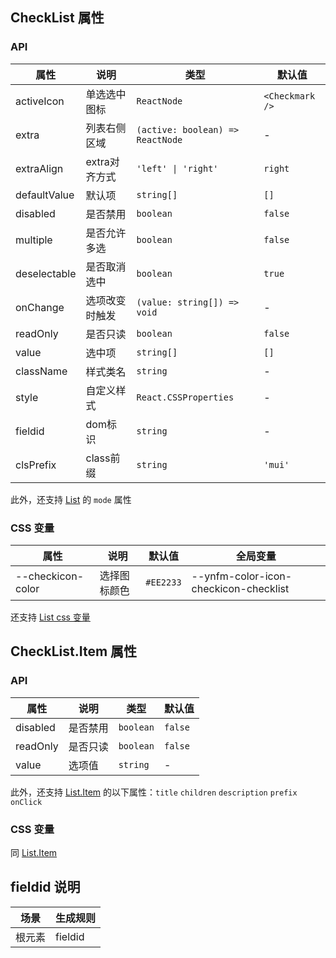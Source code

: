 ## CheckList 属性
### API

| 属性 | 说明      | 类型 | 默认值                                           |
| --- |---------| --- |-----------------------------------------------|
| activeIcon | 单选选中图标  | `ReactNode` | `<Checkmark />` |
| extra | 列表右侧区域  | `(active: boolean) => ReactNode` | -                                             |
| extraAlign | extra对齐方式 | `'left' \| 'right'` | `right`                                       |
| defaultValue | 默认项     | `string[]` | `[]`                                          |
| disabled | 是否禁用    | `boolean` | `false`                                       |
| multiple | 是否允许多选  | `boolean` | `false`                                       |
| deselectable | 是否取消选中  | `boolean` | `true`                                        |
| onChange | 选项改变时触发 | `(value: string[]) => void` | -                                             |
| readOnly | 是否只读    | `boolean` | `false`                                       |
| value | 选中项     | `string[]` | `[]`                                          |
|className | 样式类名    | `string` | -                                             |
|style | 自定义样式   | `React.CSSProperties` | -                                             |
|fieldid | dom标识   | `string` | -                                             |
|clsPrefix | class前缀 | `string` | `'mui'`                                       |



此外，还支持 [List](/basic-components/list) 的 `mode` 属性

### CSS 变量


| 属性 | 说明 | 默认值 | 全局变量 |
| --- | --- | --- | --- |
| --checkicon-color | 选择图标颜色 | `#EE2233` | --ynfm-color-icon-checkicon-checklist |

还支持 [List css 变量](/basic-components/list#css-变量)

## CheckList.Item 属性

### API

| 属性     | 说明     | 类型      | 默认值  |
| -------- | -------- | --------- | ------- |
| disabled | 是否禁用 | `boolean` | `false` |
| readOnly | 是否只读 | `boolean` | `false` |
| value    | 选项值   | `string`  | -       |

此外，还支持 [List.Item](/basic-components/list#listitem) 的以下属性：`title` `children` `description` `prefix` `onClick`

### CSS 变量

同 [List.Item](/basic-components/list#css-变量)


## fieldid 说明

| 场景             | 生成规则          |
| --------------- | ---------------- |
| 根元素           | fieldid          |
